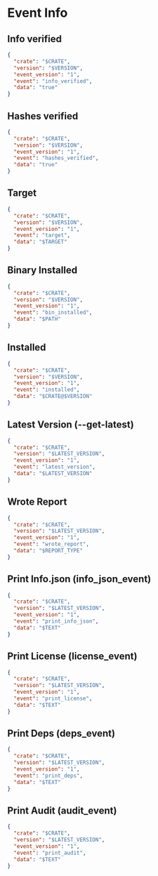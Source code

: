 # Event Info

## Info verified

```json
{
  "crate": "$CRATE",
  "version": "$VERSION",
  "event_version": "1",
  "event": "info_verified",
  "data": "true"
}
```

## Hashes verified

```json
{
  "crate": "$CRATE",
  "version": "$VERSION",
  "event_version": "1",
  "event": "hashes_verified",
  "data": "true"
}
```

## Target

```json
{
  "crate": "$CRATE",
  "version": "$VERSION",
  "event_version": "1",
  "event": "target",
  "data": "$TARGET"
}
```

## Binary Installed

```json
{
  "crate": "$CRATE",
  "version": "$VERSION",
  "event_version": "1",
  "event": "bin_installed",
  "data": "$PATH"
}
```

## Installed

```json
{
  "crate": "$CRATE",
  "version": "$VERSION",
  "event_version": "1",
  "event": "installed",
  "data": "$CRATE@$VERSION"
}
```

## Latest Version (--get-latest)

```json
{
  "crate": "$CRATE",
  "version": "$LATEST_VERSION",
  "event_version": "1",
  "event": "latest_version",
  "data": "$LATEST_VERSION"
}
```

## Wrote Report

```json
{
  "crate": "$CRATE",
  "version": "$LATEST_VERSION",
  "event_version": "1",
  "event": "wrote_report",
  "data": "$REPORT_TYPE"
}
```

## Print Info.json (info_json_event) <a id="print-info-json"></a>

```json
{
  "crate": "$CRATE",
  "version": "$LATEST_VERSION",
  "event_version": "1",
  "event": "print_info_json",
  "data": "$TEXT"
}
```

## Print License (license_event) <a id="print-license"></a>

```json
{
  "crate": "$CRATE",
  "version": "$LATEST_VERSION",
  "event_version": "1",
  "event": "print_license",
  "data": "$TEXT"
}
```

## Print Deps (deps_event) <a id="print-deps"></a>

```json
{
  "crate": "$CRATE",
  "version": "$LATEST_VERSION",
  "event_version": "1",
  "event": "print_deps",
  "data": "$TEXT"
}
```

## Print Audit (audit_event) <a id="print-audit"></a>

```json
{
  "crate": "$CRATE",
  "version": "$LATEST_VERSION",
  "event_version": "1",
  "event": "print_audit",
  "data": "$TEXT"
}
```
